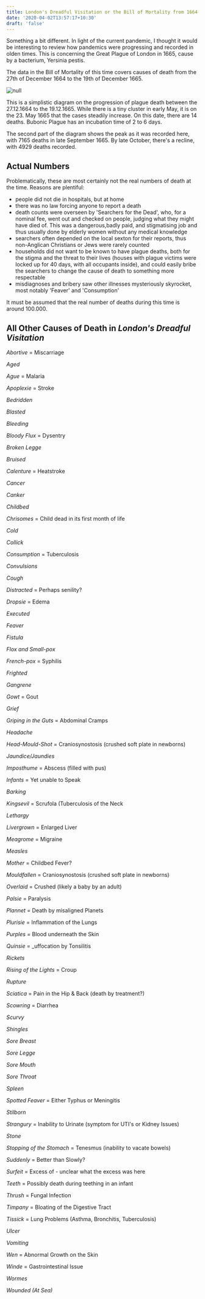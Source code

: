 ```yaml
---
title: London's Dreadful Visitation or the Bill of Mortality from 1664-65
date: '2020-04-02T13:57:17+10:30'
draft: 'false'
---
```

Something a bit different. In light of the current pandemic, I thought it would be interesting to review how pandemics were progressing and recorded in olden times. This is concerning the Great Plague of London in 1665, cause by a bacterium, Yersinia pestis. 

The data in the Bill of Mortality of this time covers causes of death from the 27th of December 1664 to the 19th of December 1665.

![null](/images/uploads/plague-1665.jpg)

This is a simplistic diagram on the progression of plague death between the 27.12.1664 to the 19.12.1665. While there is a tiny cluster in early May, it is on the 23. May 1665 that the cases steadily increase. On this date, there are 14 deaths. Bubonic Plague has an incubation time of 2 to 6 days.

The second part of the diagram shows the peak as it was recorded here, with 7165 deaths in late September 1665. By late October, there's a recline, with 4929 deaths recorded.

## Actual Numbers

Problematically, these are most certainly not the real numbers of death at the time. Reasons are plentiful: 

* people did not die in hospitals, but at home
* there was no law forcing anyone to report a death
* death counts were overseen by 'Searchers for the Dead', who, for a nominal fee, went out and checked on people, judging what they might have died of. This was a dangerous,badly paid, and stigmatising job and thus usually done by elderly women without any medical knowledge
* searchers often depended on the local sexton for their reports, thus non-Anglican Christians or Jews were rarely counted
* households did not want to be known to have plague deaths, both for the stigma and the threat to their lives (houses with plague victims were locked up for 40 days, with all occupants inside), and could easily bribe the searchers to change the cause of death to something more respectable
* misdiagnoses and bribery saw other illnesses mysteriously skyrocket, most notably 'Feaver' and 'Consumption'

It must be assumed that the real number of deaths during this time is around 100.000.

## All Other Causes of Death in _London's Dreadful Visitation_

_Abortive_ = Miscarriage

_Aged_

_Ague_ = Malaria

_Apoplexie_ = Stroke

_Bedridden_

_Blasted_

_Bleeding_

_Bloody Flux_ = Dysentry

_Broken Legge_

_Bruised_

_Calenture_ = Heatstroke

_Cancer_

_Canker_

_Childbed_

_Chrisomes_ = Child dead in its first month of life

_Cold_

_Collick_

_Consumption_ = Tuberculosis

_Convulsions_

_Cough_

_Distracted_ = Perhaps senility?

_Dropsie_ = Edema

_Executed_

_Feaver_

_Fistula_

_Flox and Small-pox_

_French-pox_ = Syphilis

_Frighted_

_Gangrene_

_Gowt_ = Gout

_Grief_

_Griping in the Guts_ = Abdominal Cramps

_Headache_

_Head-Mould-Shot_ = Craniosynostosis (crushed soft plate in newborns)

_Jaundice/Jaundies_

_Imposthume_ = Abscess (filled with pus)

_Infants_ = Yet unable to Speak

_Barking_

_Kingsevil_ = Scrufola (Tuberculosis of the Neck

_Lethargy_

_Livergrown_ = Enlarged Liver

_Meagrome_ = Migraine

_Measles_

_Mother_ = Childbed Fever?

_Mouldfallen_ = Craniosynostosis (crushed soft plate in newborns)

_Overlaid_ = Crushed (likely a baby by an adult)

_Palsie_ = Paralysis

_Plannet_ = Death by misaligned Planets

_Plurisie_ = Inflammation of the Lungs

_Purples_ = Blood underneath the Skin

_Quinsie_ = _uffocation by Tonsilitis

_Rickets_

_Rising of the Lights_ = Croup

_Rupture_

_Sciatica_ = Pain in the Hip & Back (death by treatment?)

_Scowring_ = Diarrhea

_Scurvy_

_Shingles_

_Sore Breast_

_Sore Legge_

_Sore Mouth_

_Sore Throat_

_Spleen_

_Spotted Feaver_ = Either Typhus or Meningitis

_Stilborn_

_Strangury_ = Inability to Urinate (symptom for UTI's or Kidney Issues)

_Stone_

_Stopping of the Stomach_ = Tenesmus (inability to vacate bowels)

_Suddenly_ = Better than Slowly?

_Surfeit_ = Excess of - unclear what the excess was here

_Teeth_ = Possibly death during teething in an infant

_Thrush_ = Fungal Infection

_Timpany_ = Bloating of the Digestive Tract

_Tissick_ = Lung Problems (Asthma, Bronchitis, Tuberculosis)

_Ulcer_

_Vomiting_

_Wen_ = Abnormal Growth on the Skin

_Winde_ = Gastrointestinal Issue

_Wormes_

_Wounded (At Sea)_
